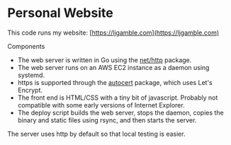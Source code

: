 # Personal Website

This code runs my website: [https://ljgamble.com](https://ljgamble.com)

Components
- The web server is written in Go using the [net/http](https://golang.org/pkg/net/http/) package.
- The web server runs on an AWS EC2 instance as a daemon using systemd.
- https is supported through the [autocert](https://pkg.go.dev/golang.org/x/crypto/acme/autocert?tab=doc) package, which uses Let's Encrypt.
- The front end is HTML/CSS with a tiny bit of javascript. Probably not compatible with some early versions of Internet Explorer.
- The deploy script builds the web server, stops the daemon, copies the binary and static files using rsync, and then starts the server.

The server uses http by default so that local testing is easier.
